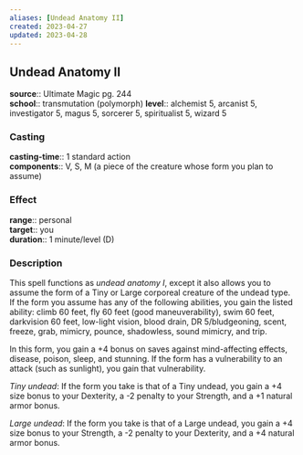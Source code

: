 ```yaml
---
aliases: [Undead Anatomy II]
created: 2023-04-27
updated: 2023-04-28
---
```


## Undead Anatomy II

**source**:: Ultimate Magic pg. 244  
**school**:: transmutation (polymorph)
**level**:: alchemist 5, arcanist 5, investigator 5, magus 5, sorcerer 5, spiritualist 5, wizard 5

### Casting

**casting-time**:: 1 standard action  
**components**:: V, S, M (a piece of the creature whose form you plan to assume)

### Effect

**range**:: personal  
**target**:: you  
**duration**:: 1 minute/level (D)

### Description

This spell functions as *undead anatomy I*, except it also allows you to assume the form of a Tiny or Large corporeal creature of the undead type. If the form you assume has any of the following abilities, you gain the listed ability: climb 60 feet, fly 60 feet (good maneuverability), swim 60 feet, darkvision 60 feet, low-light vision, blood drain, DR 5/bludgeoning, scent, freeze, grab, mimicry, pounce, shadowless, sound mimicry, and trip.  
  
In this form, you gain a +4 bonus on saves against mind-affecting effects, disease, poison, sleep, and stunning. If the form has a vulnerability to an attack (such as sunlight), you gain that vulnerability.  
  
*Tiny undead*: If the form you take is that of a Tiny undead, you gain a +4 size bonus to your Dexterity, a -2 penalty to your Strength, and a +1 natural armor bonus.  
  
*Large undead*: If the form you take is that of a Large undead, you gain a +4 size bonus to your Strength, a -2 penalty to your Dexterity, and a +4 natural armor bonus.
